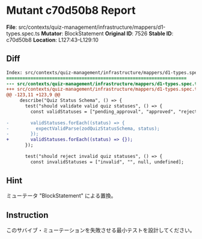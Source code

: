 # Mutant c70d50b8 Report

**File**: src/contexts/quiz-management/infrastructure/mappers/d1-types.spec.ts
**Mutator**: BlockStatement
**Original ID**: 7526
**Stable ID**: c70d50b8
**Location**: L127:43–L129:10

## Diff

```diff
Index: src/contexts/quiz-management/infrastructure/mappers/d1-types.spec.ts
===================================================================
--- src/contexts/quiz-management/infrastructure/mappers/d1-types.spec.ts	original
+++ src/contexts/quiz-management/infrastructure/mappers/d1-types.spec.ts	mutated #7526
@@ -123,11 +123,9 @@
     describe("Quiz Status Schema", () => {
       test("should validate valid quiz statuses", () => {
         const validStatuses = ["pending_approval", "approved", "rejected"];
 
-        validStatuses.forEach((status) => {
-          expectValidParse(zodQuizStatusSchema, status);
-        });
+        validStatuses.forEach((status) => {});
       });
 
       test("should reject invalid quiz statuses", () => {
         const invalidStatuses = ["invalid", "", null, undefined];
```

## Hint

ミューテータ "BlockStatement" による置換。

## Instruction

このサバイブ・ミューテーションを失敗させる最小テストを設計してください。

